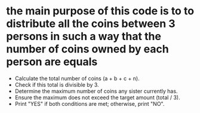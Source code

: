 # the main purpose of this code is to to distribute all the coins between 3 persons in such a way that the number of coins owned by each person are equals


- Calculate the total number of coins (a + b + c + n).
- Check if this total is divisible by 3.
- Determine the maximum number of coins any sister currently has.
- Ensure the maximum does not exceed the target amount (total / 3).
- Print "YES" if both conditions are met; otherwise, print "NO".
